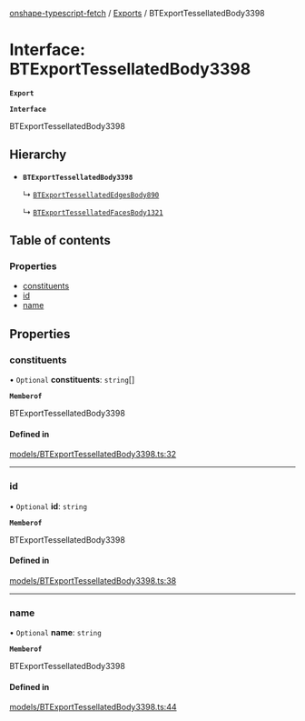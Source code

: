 [onshape-typescript-fetch](../README.md) / [Exports](../modules.md) / BTExportTessellatedBody3398

# Interface: BTExportTessellatedBody3398

**`Export`**

**`Interface`**

BTExportTessellatedBody3398

## Hierarchy

- **`BTExportTessellatedBody3398`**

  ↳ [`BTExportTessellatedEdgesBody890`](BTExportTessellatedEdgesBody890.md)

  ↳ [`BTExportTessellatedFacesBody1321`](BTExportTessellatedFacesBody1321.md)

## Table of contents

### Properties

- [constituents](BTExportTessellatedBody3398.md#constituents)
- [id](BTExportTessellatedBody3398.md#id)
- [name](BTExportTessellatedBody3398.md#name)

## Properties

### constituents

• `Optional` **constituents**: `string`[]

**`Memberof`**

BTExportTessellatedBody3398

#### Defined in

[models/BTExportTessellatedBody3398.ts:32](https://github.com/toebes/onshape-typescript-fetch/blob/3e11ae1/models/BTExportTessellatedBody3398.ts#L32)

___

### id

• `Optional` **id**: `string`

**`Memberof`**

BTExportTessellatedBody3398

#### Defined in

[models/BTExportTessellatedBody3398.ts:38](https://github.com/toebes/onshape-typescript-fetch/blob/3e11ae1/models/BTExportTessellatedBody3398.ts#L38)

___

### name

• `Optional` **name**: `string`

**`Memberof`**

BTExportTessellatedBody3398

#### Defined in

[models/BTExportTessellatedBody3398.ts:44](https://github.com/toebes/onshape-typescript-fetch/blob/3e11ae1/models/BTExportTessellatedBody3398.ts#L44)
